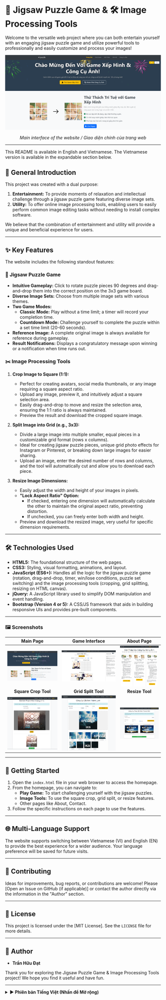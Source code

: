 # 🧩 Jigsaw Puzzle Game & 🛠️ Image Processing Tools

Welcome to the versatile web project where you can both entertain yourself with an engaging jigsaw puzzle game and utilize powerful tools to professionally and easily customize and process your images!

<p align="center">
  <img src="screenshot/mainpage.PNG" alt="Banner" width="1000"/>
</p>

*<p align="center">Main interface of the website / Giao diện chính của trang web</p>*

---

This README is available in English and Vietnamese. The Vietnamese version is available in the expandable section below.

## 🌟 General Introduction

This project was created with a dual purpose:

1.  **Entertainment:** To provide moments of relaxation and intellectual challenge through a jigsaw puzzle game featuring diverse image sets.
2.  **Utility:** To offer online image processing tools, enabling users to easily perform common image editing tasks without needing to install complex software.

We believe that the combination of entertainment and utility will provide a unique and beneficial experience for users.

---

## ✨ Key Features

The website includes the following standout features:

### 🧩 Jigsaw Puzzle Game

*   **Intuitive Gameplay:** Click to rotate puzzle pieces 90 degrees and drag-and-drop them into the correct position on the 3x3 game board.
*   **Diverse Image Sets:** Choose from multiple image sets with various themes.
*   **Two Game Modes:**
    *   **Classic Mode:** Play without a time limit; a timer will record your completion time.
    *   **Countdown Mode:** Challenge yourself to complete the puzzle within a set time limit (20-60 seconds).
*   **Reference Image:** A complete original image is always available for reference during gameplay.
*   **Result Notifications:** Displays a congratulatory message upon winning or a notification when time runs out.

### ✂️ Image Processing Tools

1.  **Crop Image to Square (1:1):**
    *   Perfect for creating avatars, social media thumbnails, or any image requiring a square aspect ratio.
    *   Upload any image, preview it, and intuitively adjust a square selection area.
    *   Easily drag-and-drop to move and resize the selection area, ensuring the 1:1 ratio is always maintained.
    *   Preview the result and download the cropped square image.

2.  **Split Image into Grid (e.g., 3x3):**
    *   Divide a large image into multiple smaller, equal pieces in a customizable grid format (rows x columns).
    *   Ideal for creating jigsaw puzzle pieces, unique grid photo effects for Instagram or Pinterest, or breaking down large images for easier sharing.
    *   Upload an image, enter the desired number of rows and columns, and the tool will automatically cut and allow you to download each piece.

3.  **Resize Image Dimensions:**
    *   Easily adjust the width and height of your images in pixels.
    *   **"Lock Aspect Ratio" Option:**
        *   If checked, entering one dimension will automatically calculate the other to maintain the original aspect ratio, preventing distortion.
        *   If unchecked, you can freely enter both width and height.
    *   Preview and download the resized image, very useful for specific dimension requirements.

---

## 🛠️ Technologies Used

*   **HTML5:** The foundational structure of the web pages.
*   **CSS3:** Styling, visual formatting, animations, and layout.
*   **JavaScript (ES6+):** Handles all the logic for the jigsaw puzzle game (rotation, drag-and-drop, timer, win/lose conditions, puzzle set switching) and the image processing tools (cropping, grid splitting, resizing on HTML canvas).
*   **jQuery:** A JavaScript library used to simplify DOM manipulation and event handling.
*   **Bootstrap (Version 4 or 5):** A CSS/JS framework that aids in building responsive UIs and provides pre-built components.

---

### 🖼️ Screenshots

| **Main Page** | **Game Interface** | **About Page** |
| :---: | :---: |:---: |
| ![Main Page](screenshot/mainpage_resized.png) | ![Game Interface](screenshot/game.PNG) | ![About Page](screenshot/about.PNG) |
| **Square Crop Tool** | **Grid Split Tool** | **Resize Tool** |
| ![Square Crop Tool](screenshot/crop.PNG) | ![Grid Split Tool](screenshot/split.PNG) | ![Resize Tool](screenshot/resize.PNG) |

---

## 🚀 Getting Started

1.  Open the `index.html` file in your web browser to access the homepage.
2.  From the homepage, you can navigate to:
    *   **Play Game:** To start challenging yourself with the jigsaw puzzles.
    *   **Image Tools:** To use the square crop, grid split, or resize features.
    *   Other pages like About, Contact.
3.  Follow the specific instructions on each page to use the features.

---

## 🌐 Multi-Language Support

The website supports switching between Vietnamese (VI) and English (EN) to provide the best experience for a wider audience. Your language preference will be saved for future visits.

---

## 🤝 Contributing

Ideas for improvements, bug reports, or contributions are welcome! Please [Open an Issue on GitHub (if applicable)] or contact the author directly via the information in the "Author" section.

---

## 📝 License

This project is licensed under the [MIT License]. See the `LICENSE` file for more details.

---

## 👤 Author

*   **Trần Hữu Đạt**

Thank you for exploring the Jigsaw Puzzle Game & Image Processing Tools project! We hope you find it useful and have fun.

<hr>

<details>
<summary><strong>► Phiên bản Tiếng Việt (Nhấn để Mở rộng)</strong></summary>
<br>

## 🌟 Giới thiệu Chung

Dự án này được tạo ra với mục đích kép:

1.  **Giải trí:** Mang lại những giây phút thư giãn và thử thách trí tuệ thông qua trò chơi xếp hình với các bộ ảnh đa dạng.
2.  **Tiện ích:** Cung cấp các công cụ xử lý ảnh trực tuyến, giúp người dùng dễ dàng thực hiện các tác vụ chỉnh sửa ảnh thông thường mà không cần cài đặt phần mềm phức tạp.

Chúng tôi tin rằng sự kết hợp giữa giải trí và tiện ích sẽ mang lại trải nghiệm độc đáo và hữu ích cho người dùng.

---

## ✨ Tính năng Nổi bật

Trang web bao gồm các tính năng nổi bật sau:

### 🧩 Trò chơi Xếp hình

*   **Lối chơi Trực quan:** Nhấp chuột để xoay các mảnh ghép 90 độ và dùng thao tác kéo-thả (drag-and-drop) để đưa chúng vào đúng vị trí trên bảng chơi 3x3.
*   **Nhiều bộ ảnh Đa dạng:** Lựa chọn từ nhiều bộ ảnh với các chủ đề khác nhau.
*   **Hai Chế độ Chơi:**
    *   **Chế độ Cổ điển:** Chơi không giới hạn thời gian, một bộ đếm giờ sẽ ghi lại thời gian bạn hoàn thành.
    *   **Chế độ Đếm ngược:** Thử thách bản thân hoàn thành câu đố trong một khoảng thời gian giới hạn (20-60 giây).
*   **Ảnh tham chiếu:** Một hình ảnh gốc hoàn chỉnh luôn có sẵn để tham khảo trong quá trình chơi.
*   **Thông báo Kết quả:** Hiển thị thông báo chúc mừng khi chiến thắng hoặc thông báo khi hết giờ.

### ✂️ Công cụ Xử lý Ảnh

1.  **Cắt Ảnh Thành Hình Vuông (1:1):**
    *   Hoàn hảo để tạo ảnh đại diện (avatar), ảnh thu nhỏ cho mạng xã hội hoặc bất kỳ hình ảnh nào yêu cầu tỷ lệ vuông.
    *   Tải lên bất kỳ ảnh nào, xem trước và điều chỉnh vùng chọn hình vuông một cách trực quan.
    *   Dễ dàng kéo-thả để di chuyển và thay đổi kích thước vùng chọn, đảm bảo tỷ lệ 1:1 luôn được duy trì.
    *   Xem trước kết quả và tải về hình ảnh vuông đã cắt.

2.  **Cắt Ảnh Thành Lưới (ví dụ: 3x3):**
    *   Chia một ảnh lớn thành nhiều mảnh nhỏ bằng nhau theo định dạng lưới tùy chỉnh (hàng x cột).
    *   Lý tưởng để tạo các mảnh ghép cho trò chơi xếp hình, hiệu ứng ảnh lưới độc đáo cho Instagram hoặc Pinterest, hoặc chia nhỏ ảnh lớn để dễ dàng chia sẻ.
    *   Tải lên một ảnh, nhập số hàng và cột mong muốn, công cụ sẽ tự động cắt và cho phép bạn tải về từng mảnh.

3.  **Thay đổi Kích thước Ảnh:**
    *   Dễ dàng điều chỉnh chiều rộng và chiều cao của ảnh theo đơn vị pixel.
    *   **Tùy chọn "Khóa Tỷ lệ Khung hình":**
        *   Nếu được chọn, việc nhập một chiều sẽ tự động tính toán chiều còn lại để giữ nguyên tỷ lệ gốc, tránh làm méo ảnh.
        *   Nếu không được chọn, bạn có thể tự do nhập cả chiều rộng và chiều cao.
    *   Xem trước và tải về ảnh đã thay đổi kích thước, rất hữu ích cho các yêu cầu về kích thước cụ thể.

---

## 🛠️ Công nghệ Sử dụng

*   **HTML5:** Cấu trúc nền tảng của các trang web.
*   **CSS3:** Tạo kiểu, định dạng trực quan, hoạt ảnh và bố cục.
*   **JavaScript (ES6+):** Xử lý toàn bộ logic cho trò chơi xếp hình (xoay, kéo-thả, đếm giờ, điều kiện thắng/thua, chuyển đổi bộ ghép hình) và các công cụ xử lý ảnh (cắt, chia lưới, thay đổi kích thước trên HTML canvas).
*   **jQuery:** Một thư viện JavaScript được sử dụng để đơn giản hóa việc thao tác DOM và xử lý sự kiện.
*   **Bootstrap (Phiên bản 4 hoặc 5):** Một framework CSS/JS giúp xây dựng giao diện người dùng đáp ứng (responsive) và cung cấp các thành phần dựng sẵn.

---

### 🖼️ Ảnh chụp màn hình

| **Trang chính** | **Giao diện Trò chơi** | **Trang Giới thiệu** |
| :---: | :---: |:---: |
| ![Main Page](screenshot/mainpage_resized.png) | ![Game Interface](screenshot/game.PNG) | ![About Page](screenshot/about.PNG) |
| **Công Cụ Cắt Ảnh Vuông** | **Công Cụ Cắt Ảnh Lưới** | **Công Cụ Thay Đổi Kích Thước** |
| ![Square Crop Tool](screenshot/crop.PNG) | ![Grid Split Tool](screenshot/split.PNG) | ![Resize Tool](screenshot/resize.PNG) |

---

## 🚀 Bắt đầu

1.  Mở tệp `index.html` trong trình duyệt web của bạn để truy cập trang chủ.
2.  Từ trang chủ, bạn có thể điều hướng đến:
    *   **Play Game:** Để bắt đầu thử thách bản thân với các câu đố xếp hình.
    *   **Image Tools:** Để sử dụng các tính năng cắt vuông, chia lưới hoặc thay đổi kích thước.
    *   Các trang khác như Giới thiệu, Liên hệ.
3.  Làm theo hướng dẫn cụ thể trên mỗi trang để sử dụng các tính năng.

---

## 🌐 Hỗ trợ Đa ngôn ngữ

Trang web hỗ trợ chuyển đổi giữa tiếng Việt (VI) và tiếng Anh (EN) để mang lại trải nghiệm tốt nhất cho nhiều đối tượng người dùng. Lựa chọn ngôn ngữ của bạn sẽ được lưu lại cho những lần truy cập sau.

---

## 🤝 Đóng góp

Mọi ý tưởng cải tiến, báo cáo lỗi hoặc đóng góp đều được chào đón! Vui lòng [Mở một Issue trên GitHub (nếu có)] hoặc liên hệ trực tiếp với tác giả qua thông tin trong mục "Tác giả".

---

## 📝 Giấy phép

Dự án này được cấp phép theo [Giấy phép MIT]. Xem tệp `LICENSE` để biết thêm chi tiết.

---

## 👤 Tác giả

*   **Trần Hữu Đạt**


Cảm ơn bạn đã khám phá dự án Trò chơi Xếp hình & Công cụ Xử lý Ảnh! Hy vọng bạn thấy nó hữu ích và có những giây phút vui vẻ.

</details>